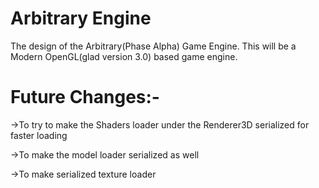 # Arbitrary Engine
The design of the Arbitrary(Phase Alpha) Game Engine. This will be a Modern OpenGL(glad version 3.0) based game engine. 

# Future Changes:-
->To try to make the Shaders loader under the Renderer3D serialized for faster loading

->To make the model loader serialized as well

->To make serialized texture loader
